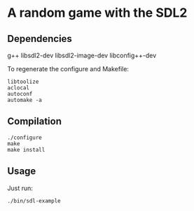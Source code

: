# A random game with the SDL2

## Dependencies

g++
libsdl2-dev
libsdl2-image-dev
libconfig++-dev

To regenerate the configure and Makefile:

	libtoolize
	aclocal
	autoconf
	automake -a

## Compilation

	./configure
	make
	make install

## Usage

Just run:

	./bin/sdl-example
